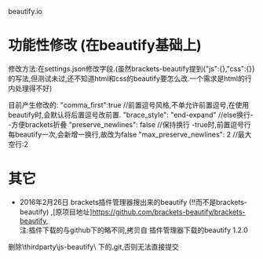 beautify.io
# 功能性修改 (在beautify基础上)
修改方法:在settings.json修改字段.(虽然brackets-beautify提到{"js":{},"css":{}}的写法,但测试未过,还不知道html和css的beautify要怎么改.一个需求是html的行内处理得不好)

目前产生修改的:
"comma_first":true  //前置逗号风格,不单允许前置逗号,在使用beautify时,会默认将后置逗号改前置.
"brace_style": "end-expand"  //else换行--方便brackets折叠
"preserve_newlines": false  //保持换行 -true时,前置逗号行每beautify一次,会新增一换行,故改为false
"max_preserve_newlines": 2  //最大空行:2


# 其它
* 2016年2月26日
brackets插件管理器搜出来的beautify (!!而不是brackets-beautify) ,[原项目地址]https://github.com/brackets-beautify/brackets-beautify,  
注:插件下载的与github下的略不同,拷贝自 插件管理器下载的beautify 1.2.0

删除\thirdparty\js-beautify\ 下的.git,否则无法直接提交
